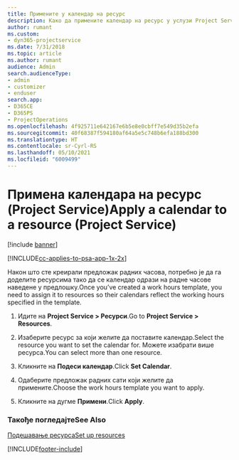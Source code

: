 ```yaml
---
title: Примените у календар на ресурс
description: Како да примените календар на ресурс у услузи Project Service
author: rumant
ms.custom:
- dyn365-projectservice
ms.date: 7/31/2018
ms.topic: article
ms.author: rumant
audience: Admin
search.audienceType:
- admin
- customizer
- enduser
search.app:
- D365CE
- D365PS
- ProjectOperations
ms.openlocfilehash: 4f925711e642167e6b5e8e0cbff7e549d35b2efa
ms.sourcegitcommit: 40f68387f594180af64a5e5c748b6efa188bd300
ms.translationtype: HT
ms.contentlocale: sr-Cyrl-RS
ms.lasthandoff: 05/10/2021
ms.locfileid: "6009499"
---
```

# <a name="apply-a-calendar-to-a-resource-project-service"></a><span data-ttu-id="e90ee-103">Примена календара на ресурс (Project Service)</span><span class="sxs-lookup"><span data-stu-id="e90ee-103">Apply a calendar to a resource (Project Service)</span></span>

[!include [banner](../includes/psa-now-project-operations.md)]

[!INCLUDE[cc-applies-to-psa-app-1x-2x](../includes/cc-applies-to-psa-app-1x-2x.md)]

<span data-ttu-id="e90ee-104">Након што сте креирали предложак радних часова, потребно је да га доделите ресурсима тако да се календар одрази на радне часове наведене у предлошку.</span><span class="sxs-lookup"><span data-stu-id="e90ee-104">Once you’ve created a work hours template, you need to assign it to resources so their calendars reflect the working hours specified in the template.</span></span>  
  
1.  <span data-ttu-id="e90ee-105">Идите на **Project Service > Ресурси**.</span><span class="sxs-lookup"><span data-stu-id="e90ee-105">Go to **Project Service > Resources**.</span></span>  
  
2.  <span data-ttu-id="e90ee-106">Изаберите ресурс за који желите да поставите календар.</span><span class="sxs-lookup"><span data-stu-id="e90ee-106">Select the resource you want to set the calendar for.</span></span> <span data-ttu-id="e90ee-107">Можете изабрати више ресурса.</span><span class="sxs-lookup"><span data-stu-id="e90ee-107">You can select more than one resource.</span></span>  
  
3.  <span data-ttu-id="e90ee-108">Кликните на **Подеси календар**.</span><span class="sxs-lookup"><span data-stu-id="e90ee-108">Click **Set Calendar**.</span></span>  
  
4.  <span data-ttu-id="e90ee-109">Одаберите предложак радних сати који желите да примените.</span><span class="sxs-lookup"><span data-stu-id="e90ee-109">Choose the work hours template you want to apply.</span></span>  
  
5.  <span data-ttu-id="e90ee-110">Кликните на дугме **Примени**.</span><span class="sxs-lookup"><span data-stu-id="e90ee-110">Click **Apply**.</span></span>  
  
### <a name="see-also"></a><span data-ttu-id="e90ee-111">Такође погледајте</span><span class="sxs-lookup"><span data-stu-id="e90ee-111">See Also</span></span>  
 [<span data-ttu-id="e90ee-112">Подешавање ресурса</span><span class="sxs-lookup"><span data-stu-id="e90ee-112">Set up resources</span></span>](../psa/set-up-resources.md)


[!INCLUDE[footer-include](../includes/footer-banner.md)]